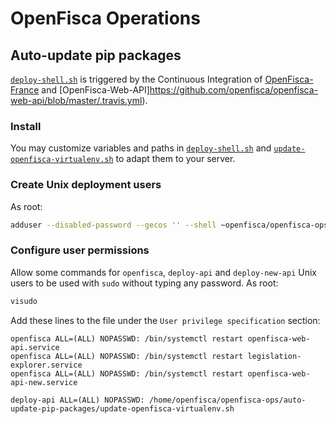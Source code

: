 # OpenFisca Operations

## Auto-update pip packages

[`deploy-shell.sh`](deploy-shell.sh) is triggered by the Continuous Integration of [OpenFisca-France](https://github.com/openfisca/openfisca-france/blob/master/.travis.yml) and [OpenFisca-Web-API]https://github.com/openfisca/openfisca-web-api/blob/master/.travis.yml).

### Install

You may customize variables and paths in [`deploy-shell.sh`](deploy-shell.sh) and [`update-openfisca-virtualenv.sh`](update-openfisca-virtualenv.sh) to adapt them to your server.

### Create Unix deployment users

As root:

```sh
adduser --disabled-password --gecos '' --shell ~openfisca/openfisca-ops/auto-update-pip-packages/deploy-shell.sh deploy-api
```

### Configure user permissions

Allow some commands for `openfisca`, `deploy-api` and `deploy-new-api` Unix users to be used with `sudo` without typing any password. As root:

```sh
visudo
```

Add these lines to the file under the `User privilege specification` section:

```
openfisca ALL=(ALL) NOPASSWD: /bin/systemctl restart openfisca-web-api.service
openfisca ALL=(ALL) NOPASSWD: /bin/systemctl restart legislation-explorer.service
openfisca ALL=(ALL) NOPASSWD: /bin/systemctl restart openfisca-web-api-new.service

deploy-api ALL=(ALL) NOPASSWD: /home/openfisca/openfisca-ops/auto-update-pip-packages/update-openfisca-virtualenv.sh
```
